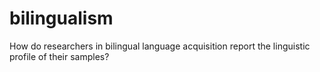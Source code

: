 # bilingualism
How do researchers in bilingual language acquisition report the linguistic profile of their samples?
